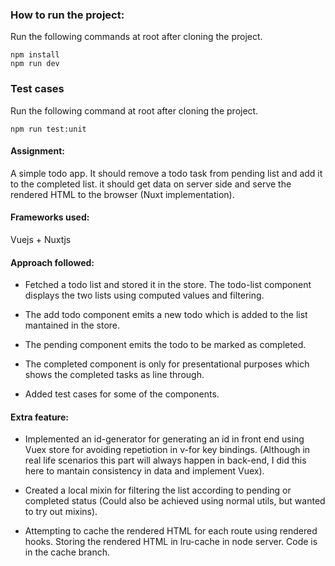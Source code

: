### How to run the project:
Run the following commands at root after cloning the project.
```
npm install
npm run dev
```
### Test cases
Run the following command at root after cloning the project.

```
npm run test:unit
```

#### Assignment:

A simple todo app. It should remove a todo task from pending list and add it to the completed list. it should get data on server side and serve the rendered HTML to the browser (Nuxt implementation).

#### Frameworks used: 
  Vuejs + Nuxtjs

#### Approach followed:
+  Fetched a todo list and stored it in the store. The todo-list component displays the two lists using computed values and filtering.

+  The add todo component emits a new todo which is added to the list mantained in the store.
 
+  The pending component emits the todo to be marked as completed.
 
+  The completed component is only for presentational purposes which shows the completed tasks as line through.
 
+  Added test cases for some of the components.
  
#### Extra feature:
+ Implemented an id-generator for generating an id in front end using Vuex store for avoiding repetiotion in v-for key bindings. (Although in real life scenarios this part will always happen in back-end, I did this here to mantain consistency in data and implement Vuex).
  
+ Created a local mixin for filtering the list according to pending or completed status (Could also be achieved using normal utils, but wanted to try out mixins).

+ Attempting to cache the rendered HTML for each route using rendered hooks. Storing the rendered HTML in lru-cache in node server. Code is in the cache branch.
  
